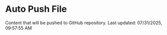 # Auto Push File

Content that will be pushed to GitHub repository.
Last updated: 07/31/2025, 09:57:55 AM